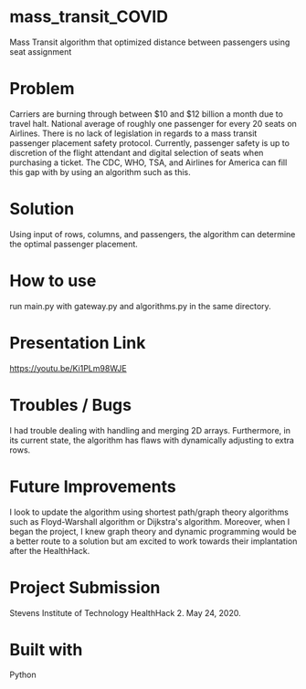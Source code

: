 # mass_transit_COVID
Mass Transit algorithm that optimized distance between passengers using seat assignment

# Problem
Carriers are burning through between $10 and $12 billion a month due to travel halt. National average of roughly one passenger for every 20 seats on Airlines. There is no lack of legislation in regards to a mass transit passenger placement safety protocol. Currently, passenger safety is up to discretion of the flight attendant and digital selection of seats when purchasing a ticket. The CDC, WHO, TSA, and Airlines for America can fill this gap with by using an algorithm such as this.

# Solution
Using input of rows, columns, and passengers, the algorithm can determine the optimal passenger placement.

# How to use
run main.py with gateway.py and algorithms.py in the same directory.

# Presentation Link
https://youtu.be/Ki1PLm98WJE

# Troubles / Bugs
I had trouble dealing with handling and merging 2D arrays. Furthermore, in its current state, the algorithm has flaws with dynamically adjusting to extra rows.

# Future Improvements
I look to update the algorithm using shortest path/graph theory algorithms such as Floyd-Warshall algorithm or Dijkstra's algorithm. Moreover, when I began the project, I knew graph theory and dynamic programming would be a better route to a solution but am excited to work towards their implantation after the HealthHack.

# Project Submission
Stevens Institute of Technology HealthHack 2. May 24, 2020.

# Built with
Python
